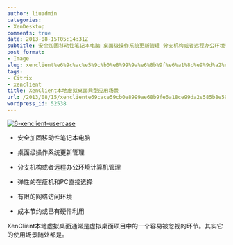 ```yaml
---
author: liuadmin
categories:
- XenDesktop
comments: true
date: 2013-08-15T05:14:31Z
subtitle: 安全加固移动性笔记本电脑 桌面级操作系统更新管理 分支机构或者远程办公环境计算机管理 弹性的在瘦机和PC直接选择 有限的网络访问环境 成本节约或已有硬件利用
post_format:
- Image
slug: xenclient%e6%9c%ac%e5%9c%b0%e8%99%9a%e6%8b%9f%e6%a1%8c%e9%9d%a2%e5%85%b8%e5%9e%8b%e5%ba%94%e7%94%a8%e5%9c%ba%e6%99%af
tags:
- Citrix
- xenclient
title: XenClient本地虚拟桌面典型应用场景
url: /2013/08/15/xencliente69cace59cb0e8999ae68b9fe6a18ce99da2e585b8e59e8be5ba94e794a8e59cbae699af/
wordpress_id: 52538
---
```


[![6-xenclient-usercase](http://7bv9gn.com1.z0.glb.clouddn.com/wp-content/uploads/2013/08/6-xenclient-usercase.jpg)](http://7bv9gn.com1.z0.glb.clouddn.com/wp-content/uploads/2013/08/6-xenclient-usercase.jpg)



	
  * 安全加固移动性笔记本电脑

	
  * 桌面级操作系统更新管理

	
  * 分支机构或者远程办公环境计算机管理

	
  * 弹性的在瘦机和PC直接选择

	
  * 有限的网络访问环境

	
  * 成本节约或已有硬件利用


XenClient本地虚拟桌面通常是虚拟桌面项目中的一个容易被忽视的环节。其实它的使用场景随处都是。


